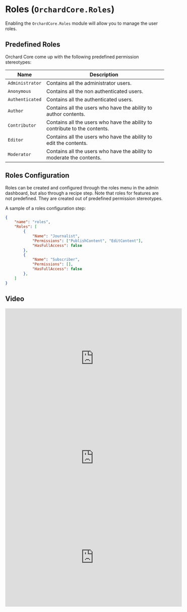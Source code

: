 # Roles (`OrchardCore.Roles`)

Enabling the `OrchardCore.Roles` module will allow you to manage the user roles.

## Predefined Roles

Orchard Core come up with the following predefined permission stereotypes:

| Name | Description |
| --- | --- |
| `Administrator` | Contains all the administrator users. |
| `Anonymous` | Contains all the non authenticated users. |
| `Authenticated` | Contains all the authenticated users. |
| `Author` | Contains all the users who have the ability to author contents. |
| `Contributor` | Contains all the users who have the ability to contribute to the contents. |
| `Editor` | Contains all the users who have the ability to edit the contents. |
| `Moderator` | Contains all the users who have the ability to moderate the contents. |

## Roles Configuration

Roles can be created and configured through the roles menu in the admin dashboard, but also through a recipe step. Note that roles for features are not predefined. They are created out of predefined permission stereotypes.

A sample of a roles configuration step:

```json
{
    "name": "roles",
    "Roles": [
        {
            "Name": "Journalist",
            "Permissions": ["PublishContent", "EditContent"],
            "HasFullAccess": false
        },
        {
            "Name": "Subscriber",
            "Permissions": [],
            "HasFullAccess": false
        },
    ]
}
```

## Video

<iframe width="560" height="315" src="https://www.youtube-nocookie.com/embed/FmgZHpFHCcg" title="YouTube video player" frameborder="0" allow="accelerometer; autoplay; clipboard-write; encrypted-media; gyroscope; picture-in-picture" allowfullscreen></iframe>

<iframe width="560" height="315" src="https://www.youtube-nocookie.com/embed/2O1F7pwUrTY" title="YouTube video player" frameborder="0" allow="accelerometer; autoplay; clipboard-write; encrypted-media; gyroscope; picture-in-picture" allowfullscreen></iframe>

<iframe width="560" height="315" src="https://www.youtube-nocookie.com/embed/PY61oZm6mBo" title="YouTube video player" frameborder="0" allow="accelerometer; autoplay; clipboard-write; encrypted-media; gyroscope; picture-in-picture" allowfullscreen></iframe>
